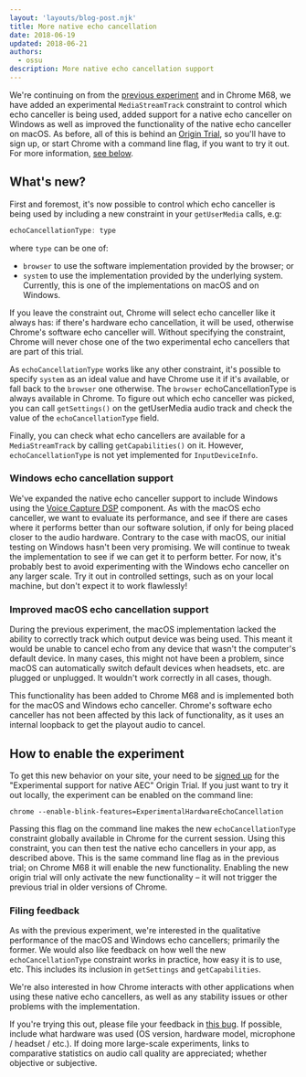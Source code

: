 ```yaml
---
layout: 'layouts/blog-post.njk'
title: More native echo cancellation
date: 2018-06-19
updated: 2018-06-21
authors:
  - ossu
description: More native echo cancellation support
---
```



We're continuing on from the [previous
experiment](/blog/macos-native-echo-cancellation) and in Chrome
M68, we have added an experimental `MediaStreamTrack` constraint to control
which echo canceller is being used, added support for a native echo canceller on
Windows as well as improved the functionality of the native echo canceller on
macOS. As before, all of this is behind an [Origin
Trial](https://bit.ly/OriginTrials), so you'll have to sign up, or
start Chrome with a command line flag, if you want to try it out. For more
information, [see below](#heading-experiment).

## What's new?

First and foremost, it's now possible to control which echo canceller is being
used by including a new constraint in your `getUserMedia` calls, e.g:

```js
echoCancellationType: type
```

where `type` can be one of:

- `browser` to use the software implementation provided by the browser; or
- `system` to use the implementation provided by the underlying
  system. Currently, this is one of the implementations on macOS and on Windows.

If you leave the constraint out, Chrome will select echo canceller like it
always has: if there's hardware echo cancellation, it will be used, otherwise
Chrome's software echo canceller will. Without specifying the constraint, Chrome
will never chose one of the two experimental echo cancellers that are part of
this trial.

As `echoCancellationType` works like any other constraint, it's possible to
specify `system` as an ideal value and have Chrome use it if it's available, or
fall back to the `browser` one otherwise. The `browser` echoCancellationType is
always available in Chrome. To figure out which echo canceller was picked, you
can call `getSettings()` on the getUserMedia audio track and check the value of
the `echoCancellationType` field.

Finally, you can check what echo cancellers are available for a
`MediaStreamTrack` by calling `getCapabilities()` on it. However,
`echoCancellationType` is not yet implemented for `InputDeviceInfo`.

### Windows echo cancellation support

We've expanded the native echo canceller support to include Windows using the
[Voice Capture
DSP](<https://msdn.microsoft.com/library/windows/desktop/ff819492(v=vs.85).aspx>)
component. As with the macOS echo canceller, we want to evaluate its
performance, and see if there are cases where it performs better than our
software solution, if only for being placed closer to the audio hardware.
Contrary to the case with macOS, our initial testing on Windows hasn't been very
promising. We will continue to tweak the implementation to see if we can get it
to perform better. For now, it's probably best to avoid experimenting with the
Windows echo canceller on any larger scale. Try it out in controlled settings,
such as on your local machine, but don't expect it to work flawlessly!

### Improved macOS echo cancellation support

During the previous experiment, the macOS implementation lacked the ability to
correctly track which output device was being used. This meant it would be
unable to cancel echo from any device that wasn't the computer's default
device. In many cases, this might not have been a problem, since macOS can
automatically switch default devices when headsets, etc. are plugged or
unplugged. It wouldn't work correctly in all cases, though.

This functionality has been added to Chrome M68 and is implemented both for the
macOS and Windows echo canceller. Chrome's software echo canceller has not been
affected by this lack of functionality, as it uses an internal loopback to get
the playout audio to cancel.

## How to enable the experiment

To get this new behavior on your site, your need to be [signed
up](http://bit.ly/OriginTrialSignup) for the "Experimental support
for native AEC" Origin Trial. If you just want to try it out locally, the
experiment can be enabled on the command line:

```shell
chrome --enable-blink-features=ExperimentalHardwareEchoCancellation
```

Passing this flag on the command line makes the new `echoCancellationType`
constraint globally available in Chrome for the current session. Using this
constraint, you can then test the native echo cancellers in your app, as
described above. This is the same command line flag as in the previous trial; on
Chrome M68 it will enable the new functionality. Enabling the new origin trial
will only activate the new functionality &ndash; it will not trigger the previous
trial in older versions of Chrome.

### Filing feedback

As with the previous experiment, we're interested in the qualitative performance
of the macOS and Windows echo cancellers; primarily the former. We would also
like feedback on how well the new `echoCancellationType` constraint works in
practice, how easy it is to use, etc. This includes its inclusion in
`getSettings` and `getCapabilities`.

We're also interested in how Chrome interacts with other applications when using
these native echo cancellers, as well as any stability issues or other problems
with the implementation.

If you're trying this out, please file your feedback in [this
bug](https://bugs.chromium.org/p/chromium/issues/detail?id=853196).
If possible, include what hardware was used (OS version, hardware model,
microphone / headset / etc.). If doing more large-scale experiments, links to
comparative statistics on audio call quality are appreciated; whether objective
or subjective.
